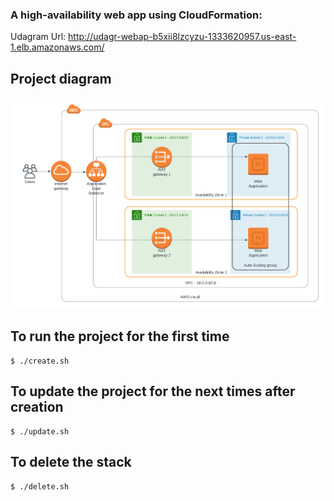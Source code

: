### A high-availability web app using CloudFormation:
Udagram Url: http://udagr-webap-b5xii8lzcyzu-1333620957.us-east-1.elb.amazonaws.com/ 

## Project diagram
![Project diagram](images/00-diagram.png)

## To run the project for the first time
```
$ ./create.sh
```

## To update the project for the next times after creation
```
$ ./update.sh
```

## To delete the stack
```
$ ./delete.sh
```